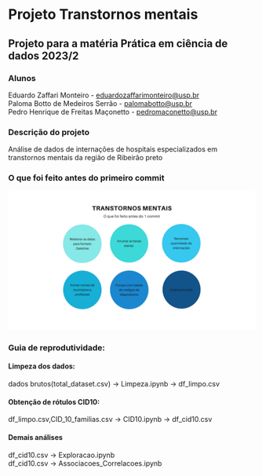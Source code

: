 # Projeto Transtornos mentais
## Projeto para a matéria Prática em ciência de dados 2023/2


### Alunos
Eduardo Zaffari Monteiro - eduardozaffarimonteiro@usp.br  
Paloma Botto de Medeiros Serrão - palomabotto@usp.br  
Pedro Henrique de Freitas Maçonetto - pedromaconetto@usp.br  

### Descrição do projeto
Análise de dados de internações de hospitais especializados em transtornos mentais da região de Ribeirão preto

### O que foi feito antes do primeiro commit 
![Alt text](https://github.com/ImagineDogs/TranstornosMentais/blob/main/prior_to_git.jpg "a title")

### Guia de reprodutividade:

#### Limpeza dos dados:
dados brutos(total_dataset.csv) -> Limpeza.ipynb -> df_limpo.csv

#### Obtenção de rótulos CID10:
df_limpo.csv,CID_10_familias.csv -> CID10.ipynb -> df_cid10.csv

#### Demais análises
df_cid10.csv -> Exploracao.ipynb  
df_cid10.csv -> Associacoes_Correlacoes.ipynb
